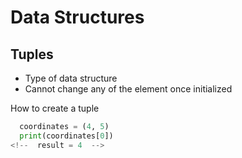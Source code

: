 # Data Structures

## Tuples
* Type of data structure
* Cannot change any of the element once initialized

How to create a tuple
```python
  coordinates = (4, 5)
  print(coordinates[0])
<!--  result = 4  -->
```
